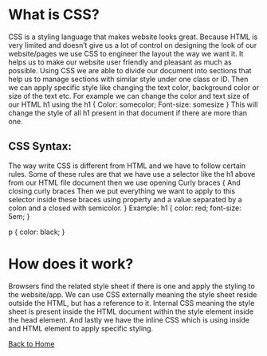 # What is CSS?

CSS is a styling language that makes website looks great.  Because HTML is very limited and doesn’t give us a lot of control on designing the look of our website/pages we use CSS to engineer the layout the way we want it. It helps us to make our website user friendly and pleasant as much as possible.
Using CSS we are able to divide our document into sections that help us to manage sections with similar style under one class or ID. Then we can apply specific style like changing the text color, background color or size of the text etc. For example we can change the color and text size of our HTML h1 using the h1 {
	Color: somecolor;
	Font-size: somesize
}
This will change the style of all h1 present in that document if there are more than one.
## CSS Syntax:
The way write CSS is different from HTML and we have to follow certain rules. Some of these rules are that we have use a selector like the h1 above from our HTML file document then we use opening
Curly braces { 
	And closing curly braces 
	Then we put everything we want to apply to this selector inside these braces using property and        a value separated by a colon and a closed with semicolor.
}
Example:
h1 {
    color: red;
    font-size: 5em;
}

p {
    color: black;
}
# How does it work?
Browsers find the related style sheet if there is one and apply the styling to the website/app.
We can use CSS externally meaning the style sheet reside outside the HTML, but has a reference to it.
Internal CSS meaning the style sheet is present inside the HTML document within the style element inside the head element.
And lastly we have the inline CSS which is using inside and HTML element to apply specific styling.


[Back to Home](README.md)